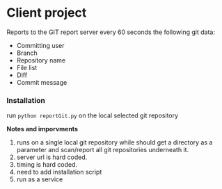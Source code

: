 
# Client project  
Reports to the GIT report server every 60 seconds the following git data:  
  
  - Committing user
  - Branch
  - Repository name
  - File list
  - Diff
  - Commit message

### Installation
run `python reportGit.py` on the local selected git repository

**Notes and imporvments**

 1. runs on a single local git repository while should get a directory as a parameter and scan/report all git repositories underneath it.
 2. server url is hard coded.
 3. timing is hard coded.
 4. need to add installation script
 5. run as a service
